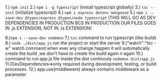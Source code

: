 1.) `npm init`
2.) `npm i -g typescript` (install typescript globally)
3.) `tsc --init` (initialize typescript)
4.) `npm i express dotenv mongoose`
5.) `npm i --save-dev @types/express @types/node typescript` (THIS WILL GO AS DEV DEPENDENCIES IN PRODUCTION BCS IN PRODUCTION OUR FILES GOES IN .js EXTENSION, NOT IN .ts EXTENSION)

6.)`npm i --save-dev nodemon`
7.) `tsc` command to run typescript (like build)
8.) `node ./dist/app.js` run the project or start the server
9.)"watch":"tsc -w"  watch command when ever any change happen it will automatically create the build ,we don't have to create the build again n again
10.) command to run app.js file inside the dist continouly  `nodemon dist/app.js`
11.)DevDependencies=>only required during development, testing, or build processes.
12.) app.use(middleware)  always contains middleware as a parameter

